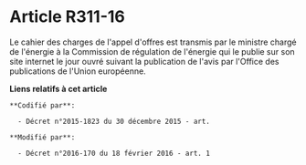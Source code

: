 # Article R311-16

Le cahier des charges de l'appel d'offres est transmis par le ministre chargé de l'énergie à la Commission de régulation de
l'énergie qui le publie sur son site internet le jour ouvré suivant la publication de l'avis par l'Office des publications de
l'Union européenne.

**Liens relatifs à cet article**

	**Codifié par**:

	  - Décret n°2015-1823 du 30 décembre 2015 - art.

	**Modifié par**:

	  - Décret n°2016-170 du 18 février 2016 - art. 1
